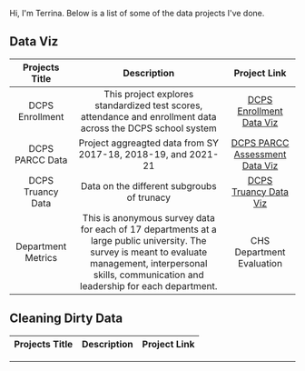 Hi, I'm Terrina. Below is a list of some of the data projects I've done. 

## **Data Viz**

|Projects Title| Description | Project Link
| :---:       |    :----:  |          :---: |
| DCPS Enrollment | This  project explores standardized test scores, attendance and enrollment data across the DCPS school system | [DCPS Enrollment Data Viz](https://public.tableau.com/views/DCPS2021-22Enrollment/DCPSSY2021-22EnrollmentData?:language=en-US&:display_count=n&:origin=viz_share_link)  |
| DCPS PARCC Data | Project aggreagted data from SY 2017-18, 2018-19, and 2021-21 | [DCPS PARCC Assessment Data Viz](https://public.tableau.com/views/PARCCdata/Dashboard1?:language=en-US&:display_count=n&:origin=viz_share_link) |
|DCPS Truancy Data | Data on the different subgroubs of trunacy | [DCPS Truancy Data Viz](https://public.tableau.com/views/PARCCassessment/Dashboard1?:language=en-US&:display_count=n&:origin=viz_share_link)
| Department Metrics| This is anonymous survey data for each of 17 departments at a large public university. The survey is meant to evaluate management, interpersonal skills, communication and leadership for each department.         | CHS Department Evaluation    |

## **Cleaning Dirty Data**
|Projects Title| Description | Project Link
| :---:       |    :----  |          :---: |

---







